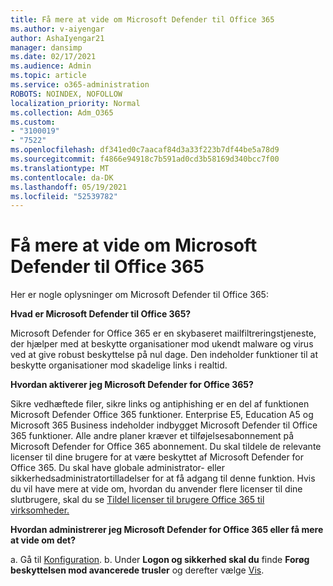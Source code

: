 ```yaml
---
title: Få mere at vide om Microsoft Defender til Office 365
ms.author: v-aiyengar
author: AshaIyengar21
manager: dansimp
ms.date: 02/17/2021
ms.audience: Admin
ms.topic: article
ms.service: o365-administration
ROBOTS: NOINDEX, NOFOLLOW
localization_priority: Normal
ms.collection: Adm_O365
ms.custom:
- "3100019"
- "7522"
ms.openlocfilehash: df341ed0c7aacaf84d3a33f223b7df44be5a78d9
ms.sourcegitcommit: f4866e94918c7b591ad0cd3b58169d340bcc7f00
ms.translationtype: MT
ms.contentlocale: da-DK
ms.lasthandoff: 05/19/2021
ms.locfileid: "52539782"
---
```

# <a name="learn-about-microsoft-defender-for-office-365"></a>Få mere at vide om Microsoft Defender til Office 365

Her er nogle oplysninger om Microsoft Defender til Office 365:

**Hvad er Microsoft Defender til Office 365?**

Microsoft Defender for Office 365 er en skybaseret mailfiltreringstjeneste, der hjælper med at beskytte organisationer mod ukendt malware og virus ved at give robust beskyttelse på nul dage. Den indeholder funktioner til at beskytte organisationer mod skadelige links i realtid.

**Hvordan aktiverer jeg Microsoft Defender for Office 365?**

Sikre vedhæftede filer, sikre links og antiphishing er en del af funktionen Microsoft Defender Office 365 funktioner. Enterprise E5, Education A5 og Microsoft 365 Business indeholder indbygget Microsoft Defender til Office 365 funktioner. Alle andre planer kræver et tilføjelsesabonnement på Microsoft Defender for Office 365 abonnement. Du skal tildele de relevante licenser til dine brugere for at være beskyttet af Microsoft Defender for Office 365. Du skal have globale administrator- eller sikkerhedsadministratortilladelser for at få adgang til denne funktion. Hvis du vil have mere at vide om, hvordan du anvender flere licenser til dine slutbrugere, skal du se [Tildel licenser til brugere Office 365 til virksomheder.](https://go.microsoft.com/fwlink/?linkid=2093435)

**Hvordan administrerer jeg Microsoft Defender for Office 365 eller få mere at vide om det?**

a. Gå til [Konfiguration](https://go.microsoft.com/fwlink/p/?linkid=2075721).
b. Under **Logon og sikkerhed skal du** finde **Forøg beskyttelsen mod avancerede trusler** og derefter vælge [Vis](https://go.microsoft.com/fwlink/?linkid=2109302).
